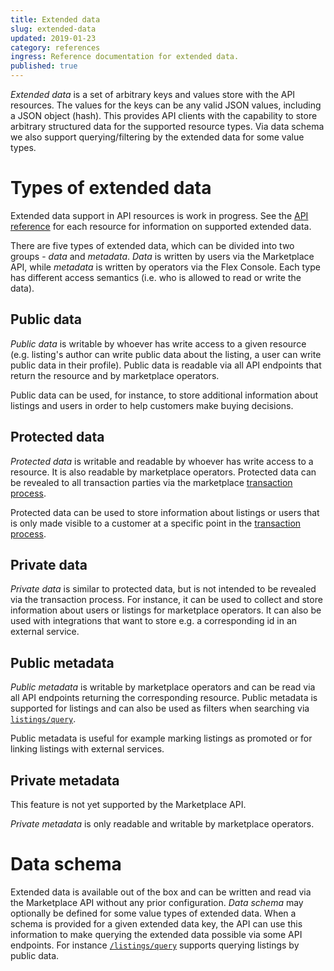 ```yaml
---
title: Extended data
slug: extended-data
updated: 2019-01-23
category: references
ingress: Reference documentation for extended data.
published: true
---
```


_Extended data_ is a set of arbitrary keys and values store with the API
resources. The values for the keys can be any valid JSON values, including a
JSON object (hash). This provides API clients with the capability to store
arbitrary structured data for the supported resource types. Via data schema we
also support querying/filtering by the extended data for some value types.

# Types of extended data

<aside class="notice">Extended data support in API resources is work in
progress. See the <a href="index.html">API reference</a> for each resource for
information on supported extended data.</aside>

There are five types of extended data, which can be divided into two groups -
_data_ and _metadata_. _Data_ is written by users via the Marketplace API, while
_metadata_ is written by operators via the Flex Console. Each type has different
access semantics (i.e. who is allowed to read or write the data).

## Public data

_Public data_ is writable by whoever has write access to a given resource (e.g.
listing's author can write public data about the listing, a user can write
public data in their profile). Public data is readable via all API endpoints
that return the resource and by marketplace operators.

Public data can be used, for instance, to store additional information about
listings and users in order to help customers make buying decisions.

## Protected data

_Protected data_ is writable and readable by whoever has write access to a
resource. It is also readable by marketplace operators. Protected data can be
revealed to all transaction parties via the marketplace
[transaction process](transaction-engine.html).

Protected data can be used to store information about listings or users that is
only made visible to a customer at a specific point in the
[transaction process](transaction-engine.html).

## Private data

_Private data_ is similar to protected data, but is not intended to be revealed
via the transaction process. For instance, it can be used to collect and store
information about users or listings for marketplace operators. It can also be
used with integrations that want to store e.g. a corresponding id in an external
service.

## Public metadata

_Public metadata_ is writable by marketplace operators and can be read via all
API endpoints returning the corresponding resource. Public metadata is supported
for listings and can also be used as filters when searching via
[`listings/query`](index.html#query-listings).

Public metadata is useful for example marking listings as promoted or for
linking listings with external services.

## Private metadata

<aside class="notice">This feature is not yet supported by the Marketplace
API.</aside>

_Private metadata_ is only readable and writable by marketplace operators.

# Data schema

Extended data is available out of the box and can be written and read via the
Marketplace API without any prior configuration. _Data schema_ may optionally be
defined for some value types of extended data. When a schema is provided for a
given extended data key, the API can use this information to make querying the
extended data possible via some API endpoints. For instance
[`/listings/query`](index.html#query-listings) supports querying listings by
public data.
